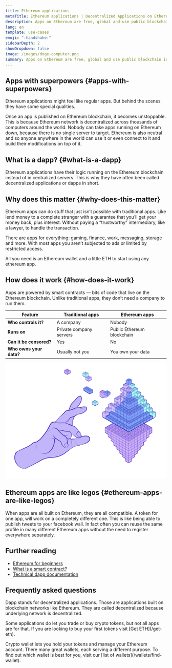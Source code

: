 ```yaml
---
title: Ethereum applications
metaTitle: Ethereum applications | Decentralized Applications on Ethereum
description: Apps on Ethereum are free, global and use public blockchain instead of private company servers. This means you can use the same account in every project and maintain your privacy.
lang: en
template: use-cases
emoji: ":handshake:"
sidebarDepth: 2
showDropdown: false
image: /images/doge-computer.png
summary: Apps on Ethereum are free, global and use public blockchain instead of private company servers. This means you can use the same account in every project and maintain your privacy.
---
```


## Apps with superpowers {#apps-with-superpowers}

Ethereum applications might feel like regular apps. But behind the scenes they have some special qualities.

Once an app is published on Ethereum blockchain, it becomes unstoppable. This is because Ethereum network is decentralized across thousands of computers around the world. Nobody can take apps running on Ethereum down, because there is no single server to target. Ethereum is also neutral and so anyone anywhere in the world can use it or even connect to it and build their modifications on top of it.

## What is a dapp? {#what-is-a-dapp}

Ethereum applications have their logic running on the Ethereum blockchain instead of in centralized servers. This is why they have often been called decentralized applications or dapps in short.

<CardGrid>
  <Card title="More private" emoji=":detective:" description="You only need an Ethereum wallet to use any dapp. Your personal data are not required. This is the internet as it should have always been."/>
  <Card title="Globally accessible" emoji="🌍" description="Dapps aren’t governed by the rules of regions and app stores. Your access depends on having an internet connection – not where you live." />
  <Card title="Cheaper services" emoji=":handshake:" description="Dapps are peer-to-peer. No intermediaries taking a cut means cheaper services." />
</CardGrid>

## Why does this matter {#why-does-this-matter}

Ethereum apps can do stuff that just isn’t possible with traditional apps. Like lend money to a complete stranger with a guarantee that you’ll get your money back, plus interest. Without paying a “trustworthy” intermediary, like a lawyer, to handle the transaction. 

There are apps for everything: gaming, finance, work, messaging, storage and more. With most apps you aren’t subjected to ads or limited by restricted access.

All you need is an Ethereum wallet and a little ETH to start using any ethereum app.

## How does it work {#how-does-it-work}

Apps are powered by smart contracts — bits of code that live on the Ethereum blockchain. Unlike traditional apps, they don’t need a company to run them.

| Feature | Traditional apps | Ethereum apps |
| ------- | ---------------- | ------------- |
| **Who controls it?** | A company | Nobody |
| **Runs on** | Private company servers | Public Ethereum blockchain |
| **Can it be censored?** | Yes | No |
| **Who owns your data?** | Usually not you | You own your data |

<WhatAreAppsStories />

<div className="w-full md:w-1/2 mx-auto md:mx-0">

![](./developers-eth-blocks.png)

</div>

## Ethereum apps are like legos {#ethereum-apps-are-like-legos}

When apps are all built on Ethereum, they are all compatible. A token for one app, will work on a completely different one. This is like being able to publish tweets to your facebook wall. In fact often you can reuse the same profile in many different Ethereum apps without the need to register everywhere separately.

<BrowseApps />

## Further reading

- [Ethereum for beginners](/what-is-ethereum)
- [What is a smart contract?](/developers/docs/smart-contracts/)
- [Technical dapp documentation](/developers/docs/dapps/)

## Frequently asked questions

<ExpandableCard title="What does dapp stand for?" visible>
  <p>Dapp stands for decentralized applications. Those are applications built on blockchain networks like Ethereum. They are called decentralized because underlying network is decentralized.</p>
</ExpandableCard>

<ExpandableCard title="Do I buy coins on a dapp?" visible>
  <p>Some applications do let you trade or buy crypto tokens, but not all apps are for that. If you are looking to buy your first tokens visit [Get ETH](/get-eth).</p>
</ExpandableCard>

<ExpandableCard title="What is the best crypto wallet?" visible>
  <p>Crypto wallet lets you hold your tokens and manage your Ethereum account. There many great wallets, each serving a different purpose. To find out which wallet is best for you, visit our [list of wallets](/wallets/find-wallet).</p>
</ExpandableCard>